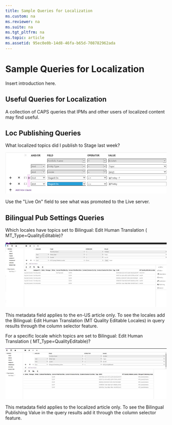 ```yaml
---
title: Sample Queries for Localization
ms.custom: na
ms.reviewer: na
ms.suite: na
ms.tgt_pltfrm: na
ms.topic: article
ms.assetid: 95ec0e0b-14d8-46fa-b65d-708782962ada
---
```

# Sample Queries for Localization
Insert introduction here.

## Useful Queries for Localization
A collection of CAPS queries that IPMs and other users of localized content may find useful.

## Loc Publishing Queries
What  localized topics did I publish to Stage last week?

![](../Image/Localized-Topics-Published-Last-Week.jpg)

Use the "Live On" field to see what was promoted to the Live server.

## Bilingual Pub Settings Queries
Which locales have topics set to Bilingual: Edit Human Translation ( MT_Type=QualityEditable)?

![](../Image/Bilingual-Publishing---Query-For-Quality-Editable-Locales.jpg)

This metadata field applies to the en-US article only.  To see the locales add the Bilingual: Edit Human Translation (MT Quality Editable Locales) in query results through the column selector feature.

For a specific  locale which topics are set to Bilingual: Edit Human Translation ( MT_Type=QualityEditable)?

![](../Image/Bilingual-Publishing---Query-For-Bilingual--Publishing-Value.jpg)

This metadata field applies to the localized article only.  To see the Bilingual Publishing Value in the query results add it through the column selector feature.

